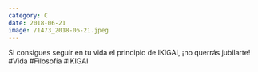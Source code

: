```yaml
--- 
category: C 
date: 2018-06-21 
image: /1473_2018-06-21.jpeg 
--- 
```


Si consigues seguir en tu vida el principio de IKIGAI, ¡no querrás jubilarte! #Vida #Filosofía #IKIGAI